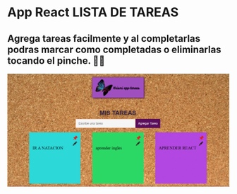 # App React LISTA DE TAREAS
## Agrega tareas facilmente y al completarlas podras marcar como completadas o eliminarlas tocando el pinche. 📌📌

![captura](./src/imagenes/captura.png)